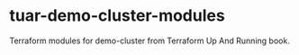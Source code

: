 # tuar-demo-cluster-modules

Terraform modules for demo-cluster from Terraform Up And Running book.
